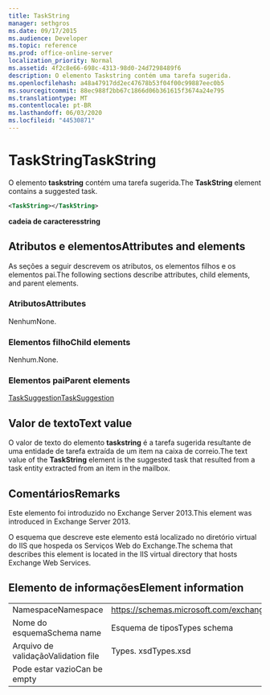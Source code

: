 ```yaml
---
title: TaskString
manager: sethgros
ms.date: 09/17/2015
ms.audience: Developer
ms.topic: reference
ms.prod: office-online-server
localization_priority: Normal
ms.assetid: 4f2c8e66-698c-4313-98d0-24d7298489f6
description: O elemento Taskstring contém uma tarefa sugerida.
ms.openlocfilehash: a48a47917dd2ec47678b53f04f00c99887eec0b5
ms.sourcegitcommit: 88ec988f2bb67c1866d06b361615f3674a24e795
ms.translationtype: MT
ms.contentlocale: pt-BR
ms.lasthandoff: 06/03/2020
ms.locfileid: "44530871"
---
```

# <a name="taskstring"></a><span data-ttu-id="9e267-103">TaskString</span><span class="sxs-lookup"><span data-stu-id="9e267-103">TaskString</span></span>

<span data-ttu-id="9e267-104">O elemento **taskstring** contém uma tarefa sugerida.</span><span class="sxs-lookup"><span data-stu-id="9e267-104">The **TaskString** element contains a suggested task.</span></span> 
  
```XML
<TaskString></TaskString>
```

<span data-ttu-id="9e267-105">**cadeia de caracteres**</span><span class="sxs-lookup"><span data-stu-id="9e267-105">**string**</span></span>

## <a name="attributes-and-elements"></a><span data-ttu-id="9e267-106">Atributos e elementos</span><span class="sxs-lookup"><span data-stu-id="9e267-106">Attributes and elements</span></span>

<span data-ttu-id="9e267-107">As seções a seguir descrevem os atributos, os elementos filhos e os elementos pai.</span><span class="sxs-lookup"><span data-stu-id="9e267-107">The following sections describe attributes, child elements, and parent elements.</span></span>
  
### <a name="attributes"></a><span data-ttu-id="9e267-108">Atributos</span><span class="sxs-lookup"><span data-stu-id="9e267-108">Attributes</span></span>

<span data-ttu-id="9e267-109">Nenhum</span><span class="sxs-lookup"><span data-stu-id="9e267-109">None.</span></span>
  
### <a name="child-elements"></a><span data-ttu-id="9e267-110">Elementos filho</span><span class="sxs-lookup"><span data-stu-id="9e267-110">Child elements</span></span>

<span data-ttu-id="9e267-111">Nenhum.</span><span class="sxs-lookup"><span data-stu-id="9e267-111">None.</span></span>
  
### <a name="parent-elements"></a><span data-ttu-id="9e267-112">Elementos pai</span><span class="sxs-lookup"><span data-stu-id="9e267-112">Parent elements</span></span>

[<span data-ttu-id="9e267-113">TaskSuggestion</span><span class="sxs-lookup"><span data-stu-id="9e267-113">TaskSuggestion</span></span>](tasksuggestion.md)
  
## <a name="text-value"></a><span data-ttu-id="9e267-114">Valor de texto</span><span class="sxs-lookup"><span data-stu-id="9e267-114">Text value</span></span>

<span data-ttu-id="9e267-115">O valor de texto do elemento **taskstring** é a tarefa sugerida resultante de uma entidade de tarefa extraída de um item na caixa de correio.</span><span class="sxs-lookup"><span data-stu-id="9e267-115">The text value of the **TaskString** element is the suggested task that resulted from a task entity extracted from an item in the mailbox.</span></span> 
  
## <a name="remarks"></a><span data-ttu-id="9e267-116">Comentários</span><span class="sxs-lookup"><span data-stu-id="9e267-116">Remarks</span></span>

<span data-ttu-id="9e267-117">Este elemento foi introduzido no Exchange Server 2013.</span><span class="sxs-lookup"><span data-stu-id="9e267-117">This element was introduced in Exchange Server 2013.</span></span>
  
<span data-ttu-id="9e267-118">O esquema que descreve este elemento está localizado no diretório virtual do IIS que hospeda os Serviços Web do Exchange.</span><span class="sxs-lookup"><span data-stu-id="9e267-118">The schema that describes this element is located in the IIS virtual directory that hosts Exchange Web Services.</span></span>
  
## <a name="element-information"></a><span data-ttu-id="9e267-119">Elemento de informações</span><span class="sxs-lookup"><span data-stu-id="9e267-119">Element information</span></span>

|||
|:-----|:-----|
|<span data-ttu-id="9e267-120">Namespace</span><span class="sxs-lookup"><span data-stu-id="9e267-120">Namespace</span></span>  <br/> |https://schemas.microsoft.com/exchange/services/2006/types  <br/> |
|<span data-ttu-id="9e267-121">Nome do esquema</span><span class="sxs-lookup"><span data-stu-id="9e267-121">Schema name</span></span>  <br/> |<span data-ttu-id="9e267-122">Esquema de tipos</span><span class="sxs-lookup"><span data-stu-id="9e267-122">Types schema</span></span>  <br/> |
|<span data-ttu-id="9e267-123">Arquivo de validação</span><span class="sxs-lookup"><span data-stu-id="9e267-123">Validation file</span></span>  <br/> |<span data-ttu-id="9e267-124">Types. xsd</span><span class="sxs-lookup"><span data-stu-id="9e267-124">Types.xsd</span></span>  <br/> |
|<span data-ttu-id="9e267-125">Pode estar vazio</span><span class="sxs-lookup"><span data-stu-id="9e267-125">Can be empty</span></span>  <br/> ||
   

